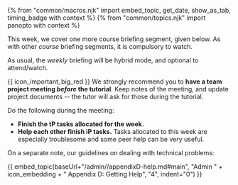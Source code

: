 {% from "common/macros.njk" import embed_topic, get_date, show_as_tab, timing_badge with context %}
{% from "common/topics.njk" import  panopto with context %}

<panel type="info" header="##### ==[MUST-WATCH]== Course Briefing Segment - tP (8 minutes)" expanded >

This week, we cover one more course briefing segment, given below. As with other _course_ briefing segments, it is compulsory to watch.

<include src="../../admin/courseBriefings.md#course-briefing-w4" />


As usual, the _weekly_ briefing will be hybrid mode, and optional to attend/watch.
</panel>
<p/>

<box>

{{ icon_important_big_red }} We strongly recommend you to **have a team project meeting _before_ the tutorial**. Keep notes of the meeting, and update project documents -- the tutor will ask for those during the tutorial.

Do the following during the meeting:
* **Finish the tP tasks allocated for the week.**
* **Help each other finish iP tasks.** Tasks allocated to this week are especially troublesome and some peer help can be very useful.<br>

On a separate note, our guidelines on dealing with technical problems:

{{ embed_topic(baseUrl+"/admin//appendixD-help.md#main", "Admin " + icon_embedding + " Appendix D: Getting Help", "4", indent="0") }}
</box>
